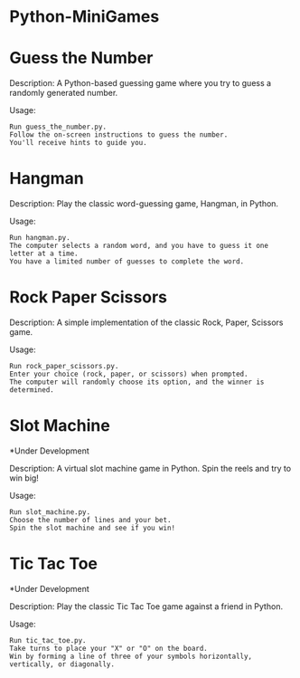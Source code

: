 # Python-MiniGames

# Guess the Number

Description: A Python-based guessing game where you try to guess a randomly generated number.

Usage:

    Run guess_the_number.py.
    Follow the on-screen instructions to guess the number.
    You'll receive hints to guide you.

# Hangman

Description: Play the classic word-guessing game, Hangman, in Python.

Usage:

    Run hangman.py.
    The computer selects a random word, and you have to guess it one letter at a time.
    You have a limited number of guesses to complete the word.

# Rock Paper Scissors

Description: A simple implementation of the classic Rock, Paper, Scissors game.

Usage:

    Run rock_paper_scissors.py.
    Enter your choice (rock, paper, or scissors) when prompted.
    The computer will randomly choose its option, and the winner is determined.

# Slot Machine
*Under Development

Description: A virtual slot machine game in Python. Spin the reels and try to win big!

Usage:

    Run slot_machine.py.
    Choose the number of lines and your bet.
    Spin the slot machine and see if you win!

# Tic Tac Toe
*Under Development

Description: Play the classic Tic Tac Toe game against a friend in Python.

Usage:

    Run tic_tac_toe.py.
    Take turns to place your "X" or "O" on the board.
    Win by forming a line of three of your symbols horizontally, vertically, or diagonally.